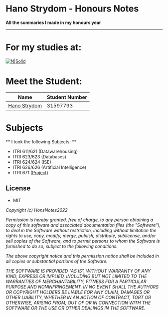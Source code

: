 # Hano Strydom - Honours Notes
**All the summaries I made in my honours year**
____________________________________________________________
# For my studies at:
[![N|Solid](https://sagea.org.za/wp-content/uploads/2020/12/SAGEA_affiliate-logos28.png)](https://www.nwu.ac.za/)

# Meet the Student:
| Name | Student Number |
| ------ | ------ |
| [Hano Strydom] | 31597793 |


# Subjects
** I took the following Subjects: **
- ITRI 611/621 (Datawarehousing)
- ITRI 623/623 (Databases)
- ITRI 624/624 (ISE)
- ITRI 626/626 (Artificial Intelligence)
- ITRI 671 ([Project])

## License
- MIT

*Copyright (c) HonsNotes2022*

*Permission is hereby granted, free of charge, to any person obtaining a copy
of this software and associated documentation files (the "Software"), to deal
in the Software without restriction, including without limitation the rights
to use, copy, modify, merge, publish, distribute, sublicense, and/or sell
copies of the Software, and to permit persons to whom the Software is
furnished to do so, subject to the following conditions:*

*The above copyright notice and this permission notice shall be included in all
copies or substantial portions of the Software.*

*THE SOFTWARE IS PROVIDED "AS IS", WITHOUT WARRANTY OF ANY KIND, EXPRESS OR
IMPLIED, INCLUDING BUT NOT LIMITED TO THE WARRANTIES OF MERCHANTABILITY,
FITNESS FOR A PARTICULAR PURPOSE AND NONINFRINGEMENT. IN NO EVENT SHALL THE
AUTHORS OR COPYRIGHT HOLDERS BE LIABLE FOR ANY CLAIM, DAMAGES OR OTHER
LIABILITY, WHETHER IN AN ACTION OF CONTRACT, TORT OR OTHERWISE, ARISING FROM,
OUT OF OR IN CONNECTION WITH THE SOFTWARE OR THE USE OR OTHER DEALINGS IN THE
SOFTWARE.*



[//]: # (These are reference links used in the body of this note and get stripped out when the markdown processor does its job. There is no need to format nicely because it shouldn't be seen.)

   [Hano Strydom]: <mailto: hanostrydom8@gmail.com>
   [Project]: <https://github.com/HanoStrydom/HonoursProject>
